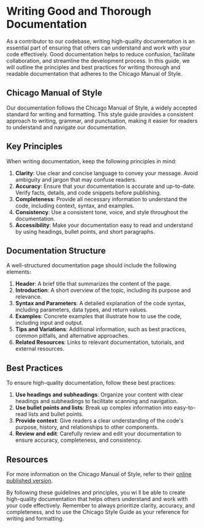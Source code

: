 # Writing Good and Thorough Documentation

As a contributor to our codebase, writing high-quality documentation is an essential part of ensuring that others can
understand and work with your code effectively. Good documentation helps to reduce confusion, facilitate collaboration,
and streamline the development process. In this guide, we will outline the principles and best practices for writing
thorough and readable documentation that adheres to the Chicago Manual of Style.

## Chicago Manual of Style

Our documentation follows the Chicago Manual of Style, a widely accepted standard for writing and formatting. This style
guide provides a consistent approach to writing, grammar, and punctuation, making it easier for readers to understand
and navigate our documentation.

## Key Principles

When writing documentation, keep the following principles in mind:

1. **Clarity**: Use clear and concise language to convey your message. Avoid ambiguity and jargon that may confuse readers.
2. **Accuracy**: Ensure that your documentation is accurate and up-to-date. Verify facts, details, and code snippets
    before publishing.
3. **Completeness**: Provide all necessary information to understand the code, including context, syntax, and examples.
4. **Consistency**: Use a consistent tone, voice, and style throughout the documentation.
5. **Accessibility**: Make your documentation easy to read and understand by using headings, bullet points, and short paragraphs.

## Documentation Structure

A well-structured documentation page should include the following elements:

1. **Header**: A brief title that summarizes the content of the page.
2. **Introduction**: A short overview of the topic, including its purpose and relevance.
3. **Syntax and Parameters**: A detailed explanation of the code syntax, including parameters, data types, and return values.
4. **Examples**: Concrete examples that illustrate how to use the code, including input and output.
5. **Tips and Variations**: Additional information, such as best practices, common pitfalls, and alternative approaches.
6. **Related Resources**: Links to relevant documentation, tutorials, and external resources.

## Best Practices

To ensure high-quality documentation, follow these best practices:

1. **Use headings and subheadings**: Organize your content with clear headings and subheadings to facilitate scanning and navigation.
2. **Use bullet points and lists**: Break up complex information into easy-to-read lists and bullet points.
3. **Provide context**: Give readers a clear understanding of the code's purpose, history, and relationships to other components.
4. **Review and edit**: Carefully review and edit your documentation to ensure accuracy, completeness, and consistency.

## Resources

For more information on the Chicago Manual of Style, refer to their
[online published version](https://www.chicagomanualofstyle.org/home.html?_ga=2.188145128.1312333204.1728079521-706076405.1727890116).

By following these guidelines and principles, you wi ll be able to create high-quality documentation that helps others
understand and work with your code effectively. Remember to always prioritize clarity, accuracy, and completeness, and
to use the Chicago Style Guide as your reference for writing and formatting.
